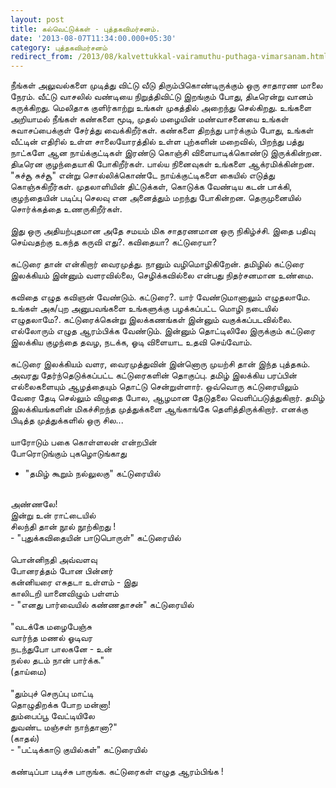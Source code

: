 ```yaml
---
layout: post
title: கல்வெட்டுக்கள் - புத்தகவிமர்சனம்.
date: '2013-08-07T11:34:00.000+05:30'
category: புத்தகவிமர்சனம்
redirect_from: /2013/08/kalvettukkal-vairamuthu-puthaga-vimarsanam.html
---
```


நீங்கள் அலுவல்களை முடித்து விட்டு வீடு திரும்பிகொண்டிருக்கும் ஒரு சாதாரண மாலை நேரம். வீட்டு வாசலில் வண்டியை நிறுத்திவிட்டு இறங்கும் போது, திடீரென்று வானம் கருக்கிறது. மெலிதாக குளிர்காற்று உங்கள் முகத்தில் அறைந்து செல்கிறது. உங்களை அறியாமல் நீங்கள் கண்களை  மூடி, முதல் மழையின் மண்வாசனையை உங்கள் சுவாசப்பைக்குள் சேர்த்து வைக்கிறீர்கள். கண்களை திறந்து பார்க்கும் போது, உங்கள் வீட்டின் எதிரில் உள்ள சாலையோரத்தில் உள்ள புற்களின் மறைவில், பிறந்து பத்து நாட்களே ஆன நாய்க்குட்டிகள் இரண்டு கொஞ்சி விளையாடிக்கொண்டு இருக்கின்றன. திடீரென குழந்தையாகி போகிறீர்கள். பால்ய நினைவுகள் உங்களை ஆக்ரமிக்கின்றன. "சுச்சூ சுச்சூ" என்று சொல்லிக்கொண்டே நாய்க்குட்டிகளை கையில் எடுத்து கொஞ்சுகிறீர்கள். முதலாளியின் திட்டுக்கள்,  கொடுக்க வேண்டிய கடன் பாக்கி, குழந்தையின் படிப்பு செலவு என அனைத்தும் மறந்து போகின்றன. தெருமுனையில் சொர்க்கத்தை உணருகிறீர்கள்.<br />
<br />
இது ஒரு அதியற்புதமான அதே சமயம் மிக சாதரணமான ஒரு நிகிழ்ச்சி. இதை பதிவு செய்வதற்கு உகந்த கருவி எது?. கவிதையா? கட்டுரையா?<br />
<br />
கட்டுரை தான் என்கிறார் வைரமுத்து. நானும் வழிமொழிகிறேன். தமிழில் கட்டுரை இலக்கியம் இன்னும் வளரவில்லை, செழிக்கவில்லை என்பது நிதர்சனமான உண்மை.<br />
<br />
கவிதை எழுத கவிஞன் வேண்டும். கட்டுரை?. யார் வேண்டுமானாலும் எழுதலாமே. உங்கள் அக/புற அனுபவங்களை உங்களுக்கு பழக்கப்பட்ட மொழி நடையில் எழுதலாமே?. கட்டுரைக்கென்று இலக்கணங்கள் இன்னும் வகுக்கப்படவில்லை. எல்லோரும் எழுத ஆரம்பிக்க வேண்டும். இன்னும் தொட்டிலிலே இருக்கும் கட்டுரை இலக்கிய குழந்தை தவழ, நடக்க, ஓடி விளையாட உதவி செய்வோம்.<br />
<br />
கட்டுரை இலக்கியம் வளர, வைரமுத்துவின் இன்னொரு முயற்சி தான் இந்த புத்தகம். அவரது தேர்ந்தெடுக்கப்பட்ட கட்டுரைகளின் தொகுப்பு. தமிழ் இலக்கிய பரப்பின் எல்லைகளையும் ஆழத்தையும் தொட்டு சென்றுள்ளார். ஒவ்வொரு கட்டுரையிலும் வேரை தேடி செல்லும் விழுதை போல, ஆழமான தேடுதலை வெளிப்படுத்துகிறார். தமிழ் இலக்கியங்களின் மிகச்சிறந்த முத்துக்களை ஆங்காங்கே தெளித்திருக்கிறார். எனக்கு பிடித்த முத்துக்களில் ஒரு சில...<br />
<br />
யாரோடும் பகை கொள்ளலன் என்றபின்<br />
போரொடுங்கும் புகழொடுங்காது<br />
- "தமிழ் கூறும் நல்லுலகு" கட்டுரையில்<br />
<br />
அண்ணலே!<br />
இன்று உன் ராட்டையில்<br />
சிலந்தி தான் நூல் நூற்கிறது !<br />
- "புதுக்கவிதையின் பாடுபொருள்" கட்டுரையில்<br />
<br />
பொன்னிநதி அவ்வளவு<br />
போனரத்தம் போன பின்னர்<br />
கன்னியரை எசுதடா உள்ளம் - இது<br />
காலிடறி யானைவிழும் பள்ளம்<br />
- "எனது பார்வையில் கண்ணதாசன்" கட்டுரையில்<br />
<br />
"வடக்கே மழைபேஞ்சு<br />
வார்ந்த மணல் ஓடிவர<br />
நடந்துபோ பாலகனே - உன்<br />
நல்ல தடம் நான் பார்க்க."<br />
(தாய்மை)<br />
<br />
"தும்புச் செருப்பு மாட்டி<br />
தொழுதிறக்க போற மன்னா!<br />
தும்பைப்பூ வேட்டியிலே<br />
துவண்ட மஞ்சள் நாந்தானா?"<br />
(காதல்)<br />
- "பட்டிக்காடு குயில்கள்" கட்டுரையில்<br />
<br />
கண்டிப்பா படிச்சு பாருங்க. கட்டுரைகள் எழுத ஆரம்பிங்க !<br />
<br />
